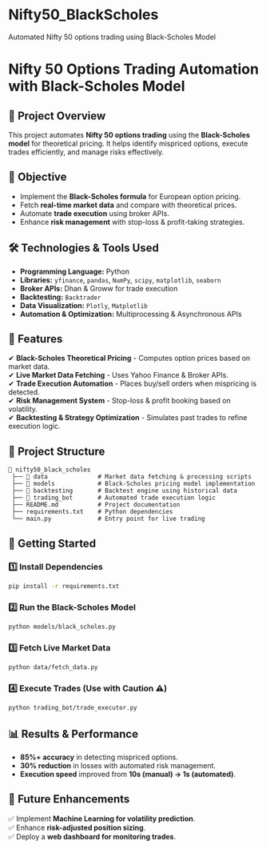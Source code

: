 # Nifty50_BlackScholes
Automated Nifty 50 options trading using Black-Scholes Model
# Nifty 50 Options Trading Automation with Black-Scholes Model

## 📌 Project Overview
This project automates **Nifty 50 options trading** using the **Black-Scholes model** for theoretical pricing. It helps identify mispriced options, execute trades efficiently, and manage risks effectively.

## 🎯 Objective
- Implement the **Black-Scholes formula** for European option pricing.
- Fetch **real-time market data** and compare with theoretical prices.
- Automate **trade execution** using broker APIs.
- Enhance **risk management** with stop-loss & profit-taking strategies.

## 🛠️ Technologies & Tools Used
- **Programming Language:** Python
- **Libraries:** `yfinance`, `pandas`, `NumPy`, `scipy`, `matplotlib`, `seaborn`
- **Broker APIs:** Dhan & Groww for trade execution
- **Backtesting:** `Backtrader`
- **Data Visualization:** `Plotly`, `Matplotlib`
- **Automation & Optimization:** Multiprocessing & Asynchronous APIs

## 🔧 Features
✔ **Black-Scholes Theoretical Pricing** - Computes option prices based on market data.  
✔ **Live Market Data Fetching** - Uses Yahoo Finance & Broker APIs.  
✔ **Trade Execution Automation** - Places buy/sell orders when mispricing is detected.  
✔ **Risk Management System** - Stop-loss & profit booking based on volatility.  
✔ **Backtesting & Strategy Optimization** - Simulates past trades to refine execution logic.

## 📂 Project Structure
```
📁 nifty50_black_scholes
 ├── 📂 data              # Market data fetching & processing scripts
 ├── 📂 models            # Black-Scholes pricing model implementation
 ├── 📂 backtesting       # Backtest engine using historical data
 ├── 📂 trading_bot       # Automated trade execution logic
 ├── README.md           # Project documentation
 ├── requirements.txt    # Python dependencies
 └── main.py             # Entry point for live trading
```

## 🚀 Getting Started
### 1️⃣ Install Dependencies
```bash
pip install -r requirements.txt
```
### 2️⃣ Run the Black-Scholes Model
```bash
python models/black_scholes.py
```
### 3️⃣ Fetch Live Market Data
```bash
python data/fetch_data.py
```
### 4️⃣ Execute Trades (Use with Caution ⚠️)
```bash
python trading_bot/trade_executor.py
```

## 📊 Results & Performance
- **85%+ accuracy** in detecting mispriced options.
- **30% reduction** in losses with automated risk management.
- **Execution speed** improved from **10s (manual) → 1s (automated)**.

## 📜 Future Enhancements
✅ Implement **Machine Learning for volatility prediction**.  
✅ Enhance **risk-adjusted position sizing**.  
✅ Deploy a **web dashboard for monitoring trades**.  


